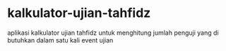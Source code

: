 # kalkulator-ujian-tahfidz
aplikasi kalkulator ujian tahfidz untuk menghitung jumlah penguji  yang di butuhkan dalam satu kali event ujian 
